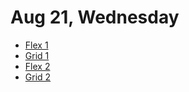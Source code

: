 # Aug 21, Wednesday

- [Flex 1](/Aug%2021/index_01.html)
- [Grid 1](/Aug%2021/index_02.html)
- [Flex 2](/Aug%2021/index_03.html)
- [Grid 2](/Aug%2021/index_04.html)